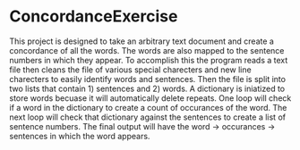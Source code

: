 # ConcordanceExercise

  This project is designed to take an arbitrary text document and create a concordance of all the words. The words are also mapped to the sentence numbers in which they appear. To accomplish this the program reads a text file then cleans the file of various special charecters and new line charecters to easily identify words and sentences. Then the file is split into two lists that contain 1) sentences and 2) words. A dictionary is iniatized to store words becuase it will automatically delete repeats. One loop will check if a word in the dictionary to create a count of occurances of the word. The next loop will check that dictionary against the sentences to create a list of sentence numbers. The final output will have the word -> occurances -> sentences in which the word appears. 
